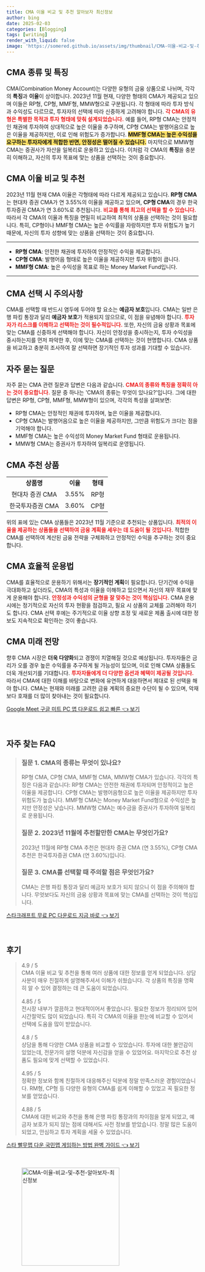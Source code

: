 ```yaml
---
title: CMA 이율 비교 및 추천 알아보자 최신정보
author: bing
date: 2025-02-03
categories: [Blogging]
tags: [writing]
render_with_liquid: false
image: 'https://somered.github.io/assets/img/thumbnail/CMA-이율-비교-및-추천-알아보자-최신정보.webp'
---
```



<h2 id='CMA_종류_및_특징'>CMA 종류 및 특징</h2>

<p>CMA(Combination Money Account)는 다양한 유형의 금융 상품으로 나뉘며, 각각의 <b>특징</b>과 <b>이율</b>이 상이합니다. 2023년 11월 현재, 다양한 형태의 CMA가 제공되고 있으며 이들은 RP형, CP형, MMF형, MMW형으로 구분됩니다. 각 형태에 따라 투자 방식과 수익성도 다르므로, 투자자의 선택에 따라 신중하게 고려해야 합니다. <b><span style="color: #ee2323;">각 CMA의 유형은 특별한 목적과 투자 형태에 맞춰 설계되었습니다.</span></b> 예를 들어, RP형 CMA는 안정적인 채권에 투자하여 상대적으로 높은 이율을 추구하며, CP형 CMA는 발행어음으로 높은 이율을 제공하지만, 이로 인해 위험도가 증가합니다. <b><span style="background-color: #ffe066;">MMF형 CMA는 높은 수익성을 요구하는 투자자에게 적합한 반면, 안정성은 떨어질 수 있습니다.</span></b> 마지막으로 MMW형 CMA는 증권사가 자산을 일복리로 운용하고 있습니다. 이처럼 각 CMA의 <b>특징</b>을 충분히 이해하고, 자신의 투자 목표에 맞는 상품을 선택하는 것이 중요합니다.</p>

<h2 id='CMA_이율_비교_추천'>CMA 이율 비교 및 추천</h2>

<p>2023년 11월 현재 CMA 이율은 각형태에 따라 다르게 제공되고 있습니다. <b>RP형 CMA</b>는 현대차 증권 CMA가 연 3.55%의 이율을 제공하고 있으며, <b>CP형 CMA</b>의 경우 한국투자증권 CMA가 연 3.60%로 추천됩니다. <b><span style="color: #ee2323;">비교를 통해 최고의 선택을 할 수 있습니다.</span></b> 따라서 각 CMA의 이율과 특징을 면밀히 비교하여 최적의 상품을 선택하는 것이 필요합니다. 특히, CP형이나 MMF형 CMA는 높은 수익률을 자랑하지만 투자 위험도가 높기 때문에, 자신의 투자 성향에 맞는 상품을 선택하는 것이 중요합니다.</p>

<hr />

<ul>
    <li><b>RP형 CMA</b>: 안전한 채권에 투자하여 안정적인 수익을 제공합니다.</li>
    <li><b>CP형 CMA</b>: 발행어음 형태로 높은 이율을 제공하지만 투자 위험이 큽니다.</li>
    <li><b>MMF형 CMA</b>: 높은 수익성을 목표로 하는 Money Market Fund입니다.</li>
</ul>

<hr />

<h2 id='CMA_선택_시_주의사항'>CMA 선택 시 주의사항</h2>

<p>CMA를 선택할 때 반드시 염두에 두어야 할 요소는 <b>예금자 보호</b>입니다. CMA는 일반 은행 파킹 통장과 달리 <b>예금자 보호</b>가 적용되지 않으므로, 이 점을 유념해야 합니다. <b><span style="color: #ee2323;">투자자가 리스크를 이해하고 선택하는 것이 필수적입니다.</span></b> 또한, 자신의 금융 상황과 목표에 맞는 CMA를 신중하게 선택해야 합니다. 자신이 안정성을 중시하는지, 투자 수익성을 중시하는지를 먼저 파악한 후, 이에 맞는 CMA를 선택하는 것이 현명합니다. CMA 상품을 비교하고 충분히 조사하여 잘 선택하면 장기적인 투자 성과를 기대할 수 있습니다.</p>

<h2 id='자주_묻는_질문'>자주 묻는 질문</h2>

<p>자주 묻는 CMA 관련 질문과 답변은 다음과 같습니다. <b><span style="color: #ee2323;">CMA의 종류와 특징을 정확히 아는 것이 중요합니다.</span></b> 질문 중 하나는 'CMA의 종류는 무엇이 있나요?'입니다. 그에 대한 답변은 RP형, CP형, MMF형, MMW형이 있으며, 각각의 특성을 살펴보면:</p>

<ul>
    <li>RP형 CMA는 안정적인 채권에 투자하며, 높은 이율을 제공합니다.</li>
    <li>CP형 CMA는 발행어음으로 높은 이율을 제공하지만, 그만큼 위험도가 크다는 점을 기억해야 합니다.</li>
    <li>MMF형 CMA는 높은 수익성의 Money Market Fund 형태로 운용됩니다.</li>
    <li>MMW형 CMA는 증권사가 투자하여 일복리로 운영됩니다.</li>
</ul>

<h2 id='CMA_추천_상품'>CMA 추천 상품</h2>

<table>
    <tr>
        <td style="text-align: center; height: 17px;"><b>상품명</b></td>
        <td style="text-align: center; height: 17px;"><b>이율</b></td>
        <td style="text-align: center; height: 17px;"><b>형태</b></td>
    </tr>
    <tr>
        <td style="text-align: center; height: 17px;">현대차 증권 CMA</td>
        <td style="text-align: center; height: 17px;">3.55%</td>
        <td style="text-align: center; height: 17px;">RP형</td>
    </tr>
    <tr>
        <td style="text-align: center; height: 17px;">한국투자증권 CMA</td>
        <td style="text-align: center; height: 17px;">3.60%</td>
        <td style="text-align: center; height: 17px;">CP형</td>
    </tr>
</table>

<p>위의 표에 있는 CMA 상품들은 2023년 11월 기준으로 추천되는 상품입니다. <b><span style="color: #ee2323;">최적의 이율을 제공하는 상품들을 선택하여 금융 계획을 세우는 데 도움이 될 것입니다.</span></b> 적합한 CMA를 선택하여 계산된 금융 전략을 구체화하고 안정적인 수익을 추구하는 것이 중요합니다.</p>

<h2 id='CMA_효율적_운용법'>CMA 효율적 운용법</h2>

<p>CMA를 효율적으로 운용하기 위해서는 <b>장기적인 계획</b>이 필요합니다. 단기간에 수익을 극대화하고 싶더라도, CMA의 특성과 이율을 이해하고 있으면서 자신의 재무 목표에 맞게 운용해야 합니다. <b><span style="color: #ee2323;">안정성과 수익성의 균형을 잘 맞추는 것이 핵심입니다.</span></b> CMA 운용 시에는 정기적으로 자신의 투자 현황을 점검하고, 필요 시 상품의 교체를 고려해야 하기도 합니다. CMA 선택 후에는 주기적으로 이율 상향 조정 및 새로운 제품 출시에 대한 정보도 지속적으로 확인하는 것이 좋습니다.</p>

<h2 id='CMA_미래_전망'>CMA 미래 전망</h2>

<p>향후 CMA 시장은 <b>더욱 다양화</b>되고 경쟁이 치열해질 것으로 예상됩니다. 투자자들은 금리가 오를 경우 높은 수익률을 추구하게 될 가능성이 있으며, 이로 인해 CMA 상품들도 더욱 개선되기를 기대합니다. <b><span style="color: #ee2323;">투자자들에게 더 다양한 옵션과 혜택이 제공될 것입니다.</span></b> 따라서 CMA에 대한 이해를 바탕으로 변화에 유연하게 대응하면서 제대로 된 선택을 해야 합니다. CMA는 현재와 미래를 고려한 금융 계획의 중요한 수단이 될 수 있으며, 악재보다 호재를 더 많이 찾아내는 것이 필요합니다.</p>


<p><a class="click-button" title="Google Meet 구글 미트 PC 앱 다운로드 쉽고 빠른" href="https://somered.github.io/posts/Google-Meet-%EA%B5%AC%EA%B8%80-%EB%AF%B8%ED%8A%B8-PC-%EC%95%B1-%EB%8B%A4%EC%9A%B4%EB%A1%9C%EB%93%9C-%EC%89%BD%EA%B3%A0-%EB%B9%A0%EB%A5%B8/" rel="dofollow">Google Meet 구글 미트 PC 앱 다운로드 쉽고 빠른 👈 보기</a></p><br>
<h2 id='자주_찾는_FAQ'>자주 찾는 FAQ</h2>
<div itemscope="" itemtype="https://schema.org/FAQPage"> 
<blockquote> 
<div itemscope="" itemprop="mainEntity" itemtype="https://schema.org/Question"> 
<h3 itemprop="name">질문 1. CMA의 종류는 무엇이 있나요?</h3> 
<div itemscope="" itemprop="acceptedAnswer" itemtype="https://schema.org/Answer"> 
<span itemprop="text"> 
<p>RP형 CMA, CP형 CMA, MMF형 CMA, MMW형 CMA가 있습니다. 각각의 특징은 다음과 같습니다: RP형 CMA는 안전한 채권에 투자되며 안정적이고 높은 이율을 제공합니다. CP형 CMA는 발행어음형으로 높은 이율을 제공하지만 투자 위험도가 높습니다. MMF형 CMA는 Money Market Fund형으로 수익성은 높지만 안정성은 낮습니다. MMW형 CMA는 예수금을 증권사가 투자하여 일복리로 운용됩니다.</p> 
</span> 
</div> 
</div> 

<div itemscope="" itemprop="mainEntity" itemtype="https://schema.org/Question"> 
<h3 itemprop="name">질문 2. 2023년 11월에 추천할만한 CMA는 무엇인가요?</h3> 
<div itemscope="" itemprop="acceptedAnswer" itemtype="https://schema.org/Answer"> 
<span itemprop="text"> 
<p>2023년 11월에 RP형 CMA 추천은 현대차 증권 CMA (연 3.55%), CP형 CMA 추천은 한국투자증권 CMA (연 3.60%)입니다.</p> 
</span> 
</div> 
</div> 

<div itemscope="" itemprop="mainEntity" itemtype="https://schema.org/Question"> 
<h3 itemprop="name">질문 3. CMA를 선택할 때 주의할 점은 무엇인가요?</h3> 
<div itemscope="" itemprop="acceptedAnswer" itemtype="https://schema.org/Answer"> 
<span itemprop="text"> 
<p>CMA는 은행 파킹 통장과 달리 예금자 보호가 되지 않으니 이 점을 주의해야 합니다. 무엇보다도 자신의 금융 상황과 목표에 맞는 CMA를 선택하는 것이 핵심입니다.</p> 
</span> 
</div> 
</div> 

</blockquote> 
</div>
<p><a class="click-button" title="스타크래프트 무료 PC 다운로드 지금 바로" href="https://somered.github.io/posts/%EC%8A%A4%ED%83%80%ED%81%AC%EB%9E%98%ED%94%84%ED%8A%B8-%EB%AC%B4%EB%A3%8C-PC-%EB%8B%A4%EC%9A%B4%EB%A1%9C%EB%93%9C-%EC%A7%80%EA%B8%88-%EB%B0%94%EB%A1%9C/" rel="dofollow">스타크래프트 무료 PC 다운로드 지금 바로 👈 보기</a></p><br>
<h2 id='후기'>후기</h2>
<div itemscope itemtype="https://schema.org/Product">
  <blockquote>
  <div itemprop="review" itemscope itemtype="https://schema.org/Review">
      <div itemprop="reviewRating" itemscope itemtype="https://schema.org/Rating"> <span itemprop="ratingValue">4.9</span> / <span itemprop="bestRating">5</span> </div>
      <span itemprop="reviewBody">CMA 이율 비교 및 추천을 통해 여러 상품에 대한 정보를 얻게 되었습니다. 상담사분이 매우 친절하게 설명해주셔서 이해가 쉬웠습니다. 각 상품의 특징을 명확히 알 수 있어 결정하는 데 큰 도움이 되었습니다.</span>
  </div>
  <br>
  <div itemprop="review" itemscope itemtype="https://schema.org/Review">
      <div itemprop="reviewRating" itemscope itemtype="https://schema.org/Rating"> <span itemprop="ratingValue">4.85</span> / <span itemprop="bestRating">5</span> </div>
      <span itemprop="reviewBody">전시장 내부가 깔끔하고 현대적이어서 좋았습니다. 필요한 정보가 정리되어 있어 시간절약도 많이 되었습니다. 특히 각 CMA의 이율을 한눈에 비교할 수 있어서 선택에 도움을 많이 받았습니다.</span>
  </div>
  <br>
  <div itemprop="review" itemscope itemtype="https://schema.org/Review">
      <div itemprop="reviewRating" itemscope itemtype="https://schema.org/Rating"> <span itemprop="ratingValue">4.8</span> / <span itemprop="bestRating">5</span> </div>
      <span itemprop="reviewBody">상담을 통해 다양한 CMA 상품을 비교할 수 있었습니다. 투자에 대한 불안감이 있었는데, 전문가의 설명 덕분에 자신감을 얻을 수 있었어요. 마지막으로 추천 상품도 필요에 맞게 선택할 수 있었습니다.</span>
  </div>
  <br>
  <div itemprop="review" itemscope itemtype="https://schema.org/Review">
      <div itemprop="reviewRating" itemscope itemtype="https://schema.org/Rating"> <span itemprop="ratingValue">4.95</span> / <span itemprop="bestRating">5</span> </div>
      <span itemprop="reviewBody">정확한 정보와 함께 친절하게 대응해주신 덕분에 정말 만족스러운 경험이었습니다. RM형, CP형 등 다양한 유형의 CMA를 쉽게 이해할 수 있었고 꼭 필요한 정보를 얻었습니다.</span>
  </div>
  <br>
  <div itemprop="review" itemscope itemtype="https://schema.org/Review">
      <div itemprop="reviewRating" itemscope itemtype="https://schema.org/Rating"> <span itemprop="ratingValue">4.88</span> / <span itemprop="bestRating">5</span> </div>
      <span itemprop="reviewBody">CMA에 대한 비교와 추천을 통해 은행 파킹 통장과의 차이점을 알게 되었고, 예금자 보호가 되지 않는 점에 대해서도 사전 정보를 받았습니다. 정말 많은 도움이 되었고, 안심하고 투자 계획을 세울 수 있었습니다.</span>
  </div>
  </blockquote>
</div>
<p><a class="click-button" title="스타 빨무맵 다운 국민맵 게임하는 방법 완벽 가이드" href="https://somered.github.io/posts/%EC%8A%A4%ED%83%80-%EB%B9%A8%EB%AC%B4%EB%A7%B5-%EB%8B%A4%EC%9A%B4-%EA%B5%AD%EB%AF%BC%EB%A7%B5-%EA%B2%8C%EC%9E%84%ED%95%98%EB%8A%94-%EB%B0%A9%EB%B2%95-%EC%99%84%EB%B2%BD-%EA%B0%80%EC%9D%B4%EB%93%9C/" rel="dofollow">스타 빨무맵 다운 국민맵 게임하는 방법 완벽 가이드 👈 보기</a></p><br>
<figure class="image"><img src="https://somered.github.io/assets/img/thumbnail/CMA-이율-비교-및-추천-알아보자-최신정보.webp" alt="CMA-이율-비교-및-추천-알아보자-최신정보" width="256" height="256"></figure>